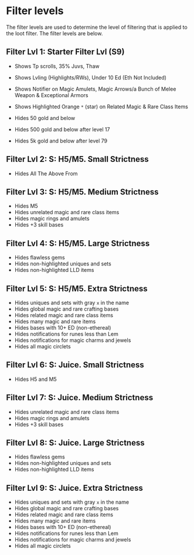 # Filter levels

The filter levels are used to determine the level of filtering that is applied to the loot filter. The filter levels are below.

## Filter Lvl 1: Starter Filter Lvl (S9)

-   Shows Tp scrolls, 35% Juvs, Thaw
-   Shows Lvling (Highlights/RWs), Under 10 Ed (Eth Not Included)
-   Shows Notifier on Magic Amulets, Magic Arrows/a Bunch of Melee Weapon & Exceptional Armors
-   Shows Highlighted Orange `*` (star) on Related Magic & Rare Class Items

-   Hides 50 gold and below
-   Hides 500 gold and below after level 17
-   Hides 5k gold and below after level 79

## Filter Lvl 2: S: H5/M5. Small Strictness

-   Hides All The Above From

## Filter Lvl 3: S: H5/M5. Medium Strictness

-   Hides M5
-   Hides unrelated magic and rare class items
-   Hides magic rings and amulets
-   Hides +3 skill bases

## Filter Lvl 4: S: H5/M5. Large Strictness

-   Hides flawless gems
-   Hides non-highlighted uniques and sets
-   Hides non-highlighted LLD items

## Filter Lvl 5: S: H5/M5. Extra Strictness

-   Hides uniques and sets with gray `x` in the name
-   Hides global magic and rare crafting bases
-   Hides related magic and rare class items
-   Hides many magic and rare items
-   Hides bases with 10+ ED (non-ethereal)
-   Hides notifications for runes less than Lem
-   Hides notifications for magic charms and jewels
-   Hides all magic circlets

## Filter Lvl 6: S: Juice. Small Strictness

-   Hides H5 and M5

## Filter Lvl 7: S: Juice. Medium Strictness

-   Hides unrelated magic and rare class items
-   Hides magic rings and amulets
-   Hides +3 skill bases

## Filter Lvl 8: S: Juice. Large Strictness

-   Hides flawless gems
-   Hides non-highlighted uniques and sets
-   Hides non-highlighted LLD items

## Filter Lvl 9: S: Juice. Extra Strictness

-   Hides uniques and sets with gray `x` in the name
-   Hides global magic and rare crafting bases
-   Hides related magic and rare class items
-   Hides many magic and rare items
-   Hides bases with 10+ ED (non-ethereal)
-   Hides notifications for runes less than Lem
-   Hides notifications for magic charms and jewels
-   Hides all magic circlets
